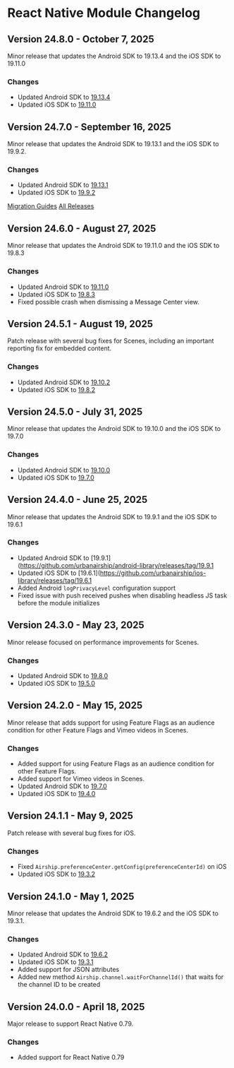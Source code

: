 # React Native Module Changelog

## Version 24.8.0 - October 7, 2025

Minor release that updates the Android SDK to 19.13.4 and the iOS SDK to 19.11.0

### Changes
- Updated Android SDK to [19.13.4](https://github.com/urbanairship/android-library/releases/tag/19.13.4)
- Updated iOS SDK to [19.11.0](https://github.com/urbanairship/ios-library/releases/tag/19.11.0)

## Version 24.7.0 - September 16, 2025

Minor release that updates the Android SDK to 19.13.1 and the iOS SDK to 19.9.2.

### Changes
- Updated Android SDK to [19.13.1](https://github.com/urbanairship/android-library/releases/tag/19.13.1)
- Updated iOS SDK to [19.9.2](https://github.com/urbanairship/ios-library/releases/tag/19.9.2)

[Migration Guides](https://github.com/urbanairship/react-native-airship/blob/main/MIGRATION.md)
[All Releases](https://github.com/urbanairship/react-native-airship/releases)

## Version 24.6.0 - August 27, 2025
Minor release that updates the Android SDK to 19.11.0 and the iOS SDK to 19.8.3

### Changes
- Updated Android SDK to [19.11.0](https://github.com/urbanairship/android-library/releases/tag/19.11.0)
- Updated iOS SDK to [19.8.3](https://github.com/urbanairship/ios-library/releases/tag/19.8.3)
- Fixed possible crash when dismissing a Message Center view. 

## Version 24.5.1 - August 19, 2025
Patch release with several bug fixes for Scenes, including an important reporting fix for embedded content.

### Changes
- Updated Android SDK to [19.10.2](https://github.com/urbanairship/android-library/releases/tag/19.10.2)
- Updated iOS SDK to [19.8.2](https://github.com/urbanairship/ios-library/releases/tag/19.8.2)


## Version 24.5.0 - July 31, 2025
Minor release that updates the Android SDK to 19.10.0 and the iOS SDK to 19.7.0

### Changes
- Updated Android SDK to [19.10.0](https://github.com/urbanairship/android-library/releases/tag/19.10.0)
- Updated iOS SDK to [19.7.0](https://github.com/urbanairship/ios-library/releases/tag/19.7.0)

## Version 24.4.0 - June 25, 2025
Minor release that updates the Android SDK to 19.9.1 and the iOS SDK to 19.6.1

### Changes
- Updated Android SDK to [19.9.1](https://github.com/urbanairship/android-library/releases/tag/19.9.1
- Updated iOS SDK to [19.6.1](https://github.com/urbanairship/ios-library/releases/tag/19.6.1
- Added Android `logPrivacyLevel` configuration support
- Fixed issue with push received pushes when disabling headless JS task before the module initializes

## Version 24.3.0 - May 23, 2025
Minor release focused on performance improvements for Scenes.

### Changes
- Updated Android SDK to [19.8.0](https://github.com/urbanairship/android-library/releases/tag/19.8.0)
- Updated iOS SDK to [19.5.0](https://github.com/urbanairship/ios-library/releases/tag/19.5.0)

## Version 24.2.0 - May 15, 2025
Minor release that adds support for using Feature Flags as an audience condition for other Feature Flags and Vimeo videos in Scenes.

### Changes
- Added support for using Feature Flags as an audience condition for other Feature Flags.
- Added support for Vimeo videos in Scenes.
- Updated Android SDK to [19.7.0](https://github.com/urbanairship/android-library/releases/tag/19.7.0)
- Updated iOS SDK to [19.4.0](https://github.com/urbanairship/ios-library/releases/tag/19.4.0)

## Version 24.1.1 - May 9, 2025
Patch release with several bug fixes for iOS.

### Changes
- Fixed `Airship.preferenceCenter.getConfig(preferenceCenterId)` on iOS
- Updated iOS SDK to [19.3.2](https://github.com/urbanairship/ios-library/releases/tag/19.3.2)

## Version 24.1.0 - May 1, 2025
Minor release that updates the Android SDK to 19.6.2 and the iOS SDK to 19.3.1. 

### Changes
- Updated Android SDK to [19.6.2](https://github.com/urbanairship/android-library/releases/tag/19.6.2)
- Updated iOS SDK to [19.3.1](https://github.com/urbanairship/ios-library/releases/tag/19.3.1)
- Added support for JSON attributes
- Added new method `Airship.channel.waitForChannelId()` that waits for the channel ID to be created

## Version 24.0.0 - April 18, 2025
Major release to support React Native 0.79.

### Changes
- Added support for React Native 0.79
